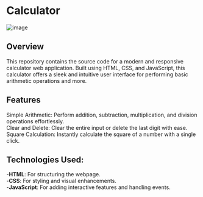 # Calculator
![image](https://github.com/Satwik-Korlepara/Calculator/assets/147165975/ab320299-be7e-4924-a6bc-533513033af7)

## Overview
This repository contains the source code for a modern and responsive calculator web application. Built using HTML, CSS, and JavaScript, this calculator offers a sleek and intuitive user interface for performing basic arithmetic operations and more.<br>

## Features
Simple Arithmetic: Perform addition, subtraction, multiplication, and division operations effortlessly.<br>
Clear and Delete: Clear the entire input or delete the last digit with ease.<br>
Square Calculation: Instantly calculate the square of a number with a single click.<br>

## Technologies Used:
-**HTML**: For structuring the webpage.<br>
-**CSS**: For styling and visual enhancements.<br>
-**JavaScript**: For adding interactive features and handling events.<br>
